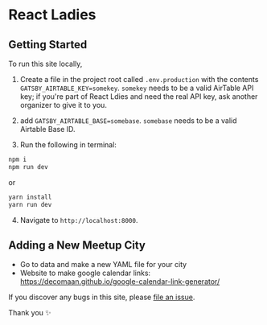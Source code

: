 # React Ladies

## Getting Started

To run this site locally,

1. Create a file in the project root called `.env.production` with the contents `GATSBY_AIRTABLE_KEY=somekey`. `somekey` needs to be a valid AirTable API key; if you're part of React Ldies and need the real API key, ask another organizer to give it to you.
   
2. add `GATSBY_AIRTABLE_BASE=somebase`. `somebase` needs to be a valid Airtable Base ID.

3. Run the following in terminal: 

```sh
npm i
npm run dev
```

or 

```sh
yarn install
yarn run dev
```

4. Navigate to `http://localhost:8000`.


## Adding a New Meetup City

- Go to data and make a new YAML file for your city
- Website to make google calendar links: https://decomaan.github.io/google-calendar-link-generator/

If you discover any bugs in this site, please [file an issue](https://github.com/react-ladies/React-Ladies/issues/new).

Thank you ✨
